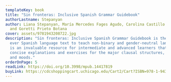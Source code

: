 ```yaml
---
templateKey: book
title: "Sin fronteras: Inclusive Spanish Grammar Guidebook"
authorLastname: Stepanyan
author: Liana Stepanyan, María Mercedes Fages Agudo, Carolina Castillo Larrea
  and Goretti Prieto Botana
cover: assets/9781943208722.jpg
description: "Sin fronteras: Inclusive Spanish Grammar Guidebook is the first
  ever Spanish language text to teach non-binary and gender-neutral language. It
  is an invaluable resource for intermediate and advanced learners that offers
  concise explanations and exercises for the major clausal structures, tenses,
  and moods."
orderOnPage: 5
readLink: https://doi.org/10.3998/mpub.14417819
buyLink: https://cdcshoppingcart.uchicago.edu/Cart2/Cart?ISBN=978-1-943208-71-5&PRESS=amherst
---
```

